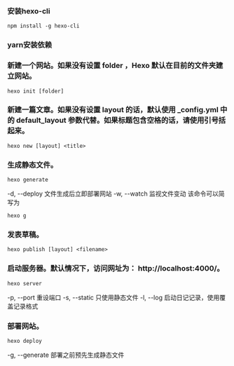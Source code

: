 ### 安装hexo-cli
```
npm install -g hexo-cli
```
### yarn安装依赖
 
### 新建一个网站。如果没有设置 folder ，Hexo 默认在目前的文件夹建立网站。
```
hexo init [folder]
```
### 新建一篇文章。如果没有设置 layout 的话，默认使用 _config.yml 中的 default_layout 参数代替。如果标题包含空格的话，请使用引号括起来。
```
hexo new [layout] <title>
```
### 生成静态文件。
```
hexo generate
```
-d, --deploy	文件生成后立即部署网站
-w, --watch	监视文件变动
该命令可以简写为
```
hexo g
```
### 发表草稿。
```
hexo publish [layout] <filename>
```
### 启动服务器。默认情况下，访问网址为： http://localhost:4000/。
```
hexo server
```
-p, --port	重设端口
-s, --static	只使用静态文件
-l, --log	启动日记记录，使用覆盖记录格式

### 部署网站。
```
hexo deploy
```
-g, --generate	部署之前预先生成静态文件